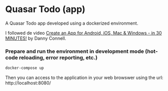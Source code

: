 # Quasar Todo (app)

A Quasar Todo app developed using a dockerized environment.

I followed de video [Create an App for Android, iOS, Mac & Windows - in 30 MINUTES!](https://www.youtube.com/watch?v=GV-D85D9KJQ&t=1132s) by Danny Connell.

### Prepare and run the environment in development mode (hot-code reloading, error reporting, etc.)

```bash
docker-compose up
```

Then you can access to the application in your web browswer using the url: http://localhost:8080/
